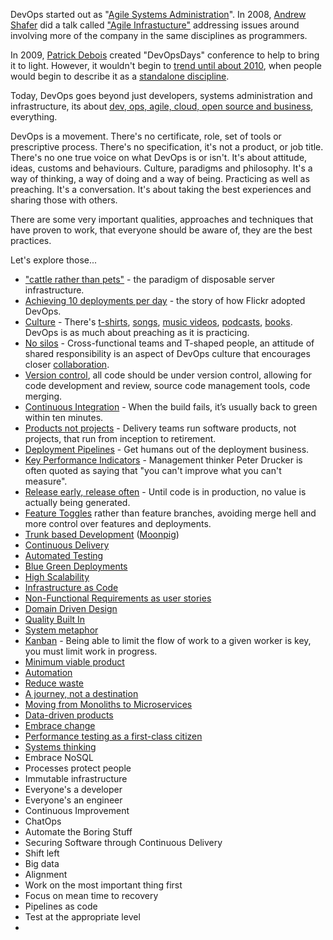 DevOps started out as "[Agile Systems Administration](https://blog.newrelic.com/2014/05/16/devops-name/)". In 2008, [Andrew Shafer](https://twitter.com/littleidea) did a talk called ["Agile Infrastucture"](http://www.jedi.be/blog/2008/10/09/agile-2008-toronto-agile-infrastructure-and-operations-presentation/) addressing issues around involving more of the company in the same disciplines as programmers.

In 2009, [Patrick Debois](https://twitter.com/patrickdebois) created "DevOpsDays" conference to help to bring it to light. However, it wouldn't begin to [trend until about 2010](https://trends.google.co.uk/trends/explore?date=all&q=devops), when people would begin to describe it as a [standalone discipline](http://www.somic.org/2010/03/02/the-rise-of-devops/).

Today, DevOps goes beyond just developers, systems administration and infrastructure, its about [dev, ops, agile, cloud, open source and business](https://blogs.the451group.com/opensource/2010/03/03/devops-mixing-dev-ops-agile-cloud-open-source-and-business/), everything.

DevOps is a movement. There's no certificate, role, set of tools or prescriptive process. There's no specification, it's not a product, or job title. There's no one true voice on what DevOps is or isn't. It's about attitude, ideas, customs and behaviours. Culture, paradigms and philosophy. It's a way of thinking, a way of doing and a way of being. Practicing as well as preaching. It's a conversation. It's about taking the best experiences and sharing those with others.

There are some very important qualities, approaches and techniques that have proven to work, that everyone should be aware of, they are the best practices.
 
Let's explore those...

<!--more-->

- ["cattle rather than pets"](https://www.theregister.co.uk/2013/03/18/servers_pets_or_cattle_cern/) - the paradigm of disposable server infrastructure.
- [Achieving 10 deployments per day](https://www.youtube.com/watch?v=LdOe18KhtT4) - the story of how Flickr adopted DevOps.
- [Culture](https://martinfowler.com/bliki/DevOpsCulture.html) - There's [t-shirts](https://www.redbubble.com/shop/devops+t-shirts), [songs](https://www.youtube.com/watch?v=pebIr4F-vjQ), [music videos](https://www.youtube.com/watch?v=iYLxw6OsZug), [podcasts](http://devopscafe.org/), [books](https://medium.com/devopslinks/10-great-books-for-aspiring-devops-sre-engineers-76536c7c4909). DevOps is as much about preaching as it is practicing.
- [No silos](https://www.thoughtworks.com/radar/techniques/separate-devops-team) - Cross-functional teams and T-shaped people, an attitude of shared responsibility is an aspect of DevOps culture that encourages closer [collaboration](https://blog.chef.io/2017/03/01/devops-is-all-about-collaboration/).
- [Version control](https://www.ibm.com/developerworks/library/a-devops6/index.html), all code should be under version control, allowing for code development and review, source code management tools, code merging.
- [Continuous Integration](https://martinfowler.com/bliki/ContinuousIntegrationCertification.html) - When the build fails, it’s usually back to green within ten minutes.
- [Products not projects](https://www.madetech.com/blog/products-not-projects) - Delivery teams run software products, not projects, that run from inception to retirement.
- [Deployment Pipelines](https://continuousdelivery.com/implementing/patterns/) - Get humans out of the deployment business.
- [Key Performance Indicators](https://www.atlassian.com/devops#measurement) - Management thinker Peter Drucker is often quoted as saying that "you can't improve what you can't measure".
- [Release early, release often](http://www.catb.org/esr/writings/homesteading/cathedral-bazaar/ar01s04.html) - Until code is in production, no value is actually being generated.
- [Feature Toggles](https://martinfowler.com/bliki/FeatureToggle.html) rather than feature branches, avoiding merge hell and more control over features and deployments.
- [Trunk based Development](https://www.thoughtworks.com/insights/blog/enabling-trunk-based-development-deployment-pipelines) ([Moonpig](https://engineering.moonpig.com/development/move-to-trunk-based-development-without-the-chaos))
- [Continuous Delivery](https://continuousdelivery.com/2014/02/visualizations-of-continuous-delivery/)
- [Automated Testing](https://www.thoughtworks.com/insights/blog/qa-role-what-it-really) 
- [Blue Green Deployments](https://martinfowler.com/bliki/BlueGreenDeployment.html)
- [High Scalability](http://highscalability.com/blog/2015/1/12/the-stunning-scale-of-aws-and-what-it-means-for-the-future-o.html)
- [Infrastructure as Code](https://stochasticresonance.wordpress.com/2009/07/12/infrastructure-renaissance/)
- [Non-Functional Requirements as user stories](https://legacy.devopsdays.org/blog/wp-content/uploads/2010/02/rachel-davies-nonfunctional-devopsdays.pdf)
- [Domain Driven Design](https://www.thoughtworks.com/insights/blog/domain-driven-design-services-architecture)
- [Quality Built In](https://www.slideshare.net/AndrewDzynia/quality-built-in/)
- [System metaphor](https://en.wikibooks.org/wiki/Software_Engineering_with_an_Agile_Development_Framework/Iteration_One/System_metaphor)
- [Kanban](http://blog.crisp.se/mattiasskarin/files/slides/introducing_kanban_in_operations.pdf) - Being able to limit the flow of work to a given worker is key, you must limit work in progress.
- [Minimum viable product](http://blog.crisp.se/2016/01/25/henrikkniberg/making-sense-of-mvp)
- [Automation](https://dzone.com/articles/what-is-devops-and-how-automation-helps-achieve-it)
- [Reduce waste](https://itrevolution.com/japanese-words-for-devops-practitioners/)
- [A journey, not a destination](https://notafactoryanymore.com/2015/08/14/a-personal-devops-journey-or-a-never-ending-journey-to-mastery/)
- [Moving from Monoliths to Microservices](https://gotocon.com/amsterdam-2016/presentation/Journey%20from%20Monolith%20to%20Microservices%20and%20DevOps)
- [Data-driven products](https://medium.com/@neal_lathia/what-do-we-mean-when-we-talk-about-data-driven-products-127ceb3e6cf)
- [Embrace change](https://www.theregister.co.uk/2016/01/15/devops_people_problem/)
- [Performance testing as a first-class citizen](https://internetperformanceexpert.com/2013/09/26/treat-performance-as-a-first-class-citizen/)
- [Systems thinking](https://en.wikipedia.org/wiki/Systems_theory)
- Embrace NoSQL
- Processes protect people 
- Immutable infrastructure
- Everyone's a developer
- Everyone's an engineer 
- Continuous Improvement
- ChatOps
- Automate the Boring Stuff
- Securing Software through Continuous Delivery
- Shift left
- Big data
- Alignment
- Work on the most important thing first
- Focus on mean time to recovery
- Pipelines as code
- Test at the appropriate level
- 